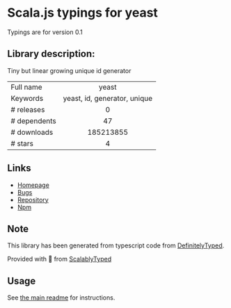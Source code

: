 
# Scala.js typings for yeast

Typings are for version 0.1

## Library description:
Tiny but linear growing unique id generator

|                    |                 |
| ------------------ | :-------------: |
| Full name          | yeast |
| Keywords           | yeast, id, generator, unique |
| # releases         | 0 |
| # dependents       | 47 |
| # downloads        | 185213855 |
| # stars            | 4 |

## Links
- [Homepage](https://github.com/unshiftio/yeast)
- [Bugs](https://github.com/unshiftio/yeast/issues)
- [Repository](https://github.com/unshiftio/yeast)
- [Npm](https://www.npmjs.com/package/yeast)
    


## Note
This library has been generated from typescript code from [DefinitelyTyped](https://definitelytyped.org).

Provided with :purple_heart: from [ScalablyTyped](https://github.com/oyvindberg/ScalablyTyped)

## Usage
See [the main readme](../../readme.md) for instructions.



